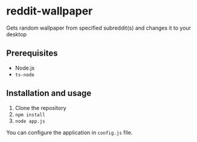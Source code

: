 # reddit-wallpaper
Gets random wallpaper from specified subreddit(s) and changes it to your desktop

## Prerequisites

* Node.js
* `ts-node`

## Installation and usage

1. Clone the repository
2. `npm install`
3. `node app.js`

You can configure the application in `config.js` file.
